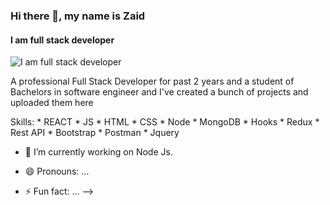 ### Hi there 👋, my name is Zaid
#### I am full stack developer
![I am full stack developer](https://scontent.famm9-1.fna.fbcdn.net/v/t39.30808-6/271282066_210408151304969_5309216960741216410_n.jpg?_nc_cat=103&ccb=1-7&_nc_sid=174925&_nc_eui2=AeE00TlSCjfeQC3XempdFkFI3lXujX8ZXBfeVe6NfxlcF8acpjP5BhfrqWdywfEUtYg8hd5uJCmSKkAejER1rKq6&_nc_ohc=qqXVwTSVLz0AX-zGVEz&_nc_zt=23&_nc_ht=scontent.famm9-1.fna&oh=00_AfCxAvmK_x_j8b5XIWeB7a9yHVER48-Y8DEBekGmUyOytw&oe=639D013D)

A professional Full Stack Developer for past 2 years and a student of Bachelors in software engineer and I've created a bunch of projects and uploaded them here 

Skills:  * REACT 
         * JS 
         * HTML 
         * CSS 
         * Node 
         * MongoDB 
         * Hooks 
         * Redux 
         * Rest API 
         * Bootstrap 
         * Postman 
         * Jquery  

- 🔭 I’m currently working on Node Js. 






- 😄 Pronouns: ...
- ⚡ Fun fact: ...
-->
